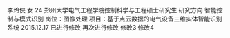 李玲侠 女 24  郑州大学电气工程学院控制科学与工程硕士研究生 研究方向 智能控制与模式识别
岗位：图像处理
项目：基于点云数据的电气设备三维实体智能识别系统
2015.12.17 
已进行修改
再次进行修改
修改3
修改4